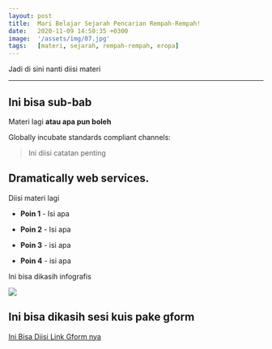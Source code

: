 ```yaml
---
layout: post
title:  Mari Belajar Sejarah Pencarian Rempah-Rempah!
date:   2020-11-09 14:50:35 +0300
image:  '/assets/img/07.jpg'
tags:   [materi, sejarah, rempah-rempah, eropa]
---
```

Jadi di sini nanti diisi materi

---

## Ini bisa sub-bab

Materi lagi **atau apa pun boleh**

Globally incubate standards compliant channels:

> Ini diisi catatan penting

## Dramatically web services.

Diisi materi lagi

* **Poin 1** - Isi apa

* **Poin 2** - Isi apa

* **Poin 3** - isi apa

* **Poin 4** - isi apa

Ini bisa dikasih infografis

![]({{site.baseurl}}/assets/img/05.jpg)

## Ini bisa dikasih sesi kuis pake gform

<div class="author__more">
  <a href="imamnrchls.xyz" class="say-hello">Ini Bisa Diisi Link Gform nya</a>
</div>

